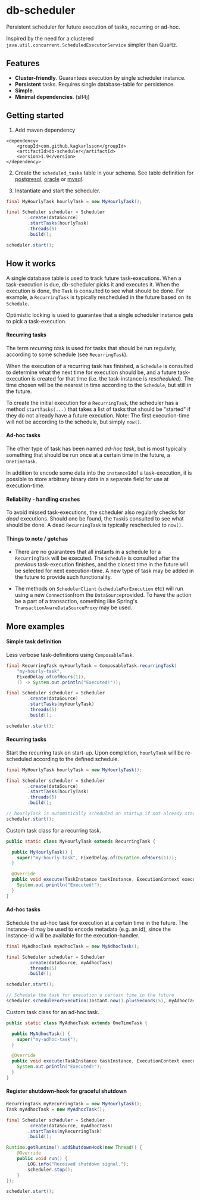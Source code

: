 # db-scheduler

Persistent scheduler for future execution of tasks, recurring or ad-hoc.

Inspired by the need for a clustered `java.util.concurrent.ScheduledExecutorService` simpler than Quartz.

## Features

* **Cluster-friendly**. Guarantees execution by single scheduler instance.
* **Persistent** tasks. Requires single database-table for persistence.
* **Simple**.
* **Minimal dependencies**. (slf4j)

## Getting started

1. Add maven dependency
```
<dependency>
    <groupId>com.github.kagkarlsson</groupId>
  	<artifactId>db-scheduler</artifactId>
  	<version>1.9</version>
</dependency>
```

2. Create the `scheduled_tasks` table in your schema. See table definition for [postgresql](https://github.com/kagkarlsson/db-scheduler/blob/master/src/test/resources/postgresql_tables.sql), [oracle](https://github.com/kagkarlsson/db-scheduler/blob/master/src/test/resources/oracle_tables.sql) or [mysql](https://github.com/kagkarlsson/db-scheduler/blob/master/src/test/resources/mysql_tables.sql).

3. Instantiate and start the scheduler.

```java
final MyHourlyTask hourlyTask = new MyHourlyTask();

final Scheduler scheduler = Scheduler
        .create(dataSource)
        .startTasks(hourlyTask)
        .threads(5)
        .build();

scheduler.start();
```
## How it works

A single database table is used to track future task-executions. When a task-execution is due, db-scheduler picks it and executes it. When the execution is done, the `Task` is consulted to see what should be done. For example, a `RecurringTask` is typically rescheduled in the future based on its `Schedule`.

Optimistic locking is used to guarantee that a single scheduler instance gets to pick a task-execution.


#### Recurring tasks

The term _recurring task_ is used for tasks that should be run regularly, according to some schedule (see `RecurringTask`).

When the execution of a recurring task has finished, a `Schedule` is consulted to determine what the next time for execution should be, and a future task-execution is created for that time (i.e. the task-instance is _rescheduled_). The time chosen will be the nearest in time according to the `Schedule`, but still in the future.

To create the initial execution for a `RecurringTask`, the scheduler has a method  `startTasks(...)` that takes a list of tasks that should be "started" if they do not already have a future execution. Note: The first execution-time will not be according to the schedule, but simply `now()`.

#### Ad-hoc tasks

The other type of task has been named _ad-hoc task_, but is most typically something that should be run once at a certain time in the future, a `OneTimeTask`.

In addition to encode some data into the `instanceId`of a task-execution, it is possible to store arbitrary binary data in a separate field for use at execution-time.

#### Reliability - handling crashes

To avoid missed task-executions, the scheduler also regularly checks for _dead_ executions. Should one be found, the `Task`is consulted to see what should be done. A dead `RecurringTask` is typically rescheduled to `now()`.

#### Things to note / gotchas

* There are no guarantees that all instants in a schedule for a `RecurringTask` will be executed. The `Schedule` is consulted after the previous task-execution finishes, and the closest time in the future will be selected for next execution-time. A new type of task may be added in the future to provide such functionality.

* The methods on `SchedulerClient` (`scheduleForExecution` etc) will run using a new `Connection`from the `DataSource`provided. To have the action be a part of a transaction, something like Spring's `TransactionAwareDataSourceProxy` may be used.

## More examples

#### Simple task definition

Less verbose task-definitions using `ComposableTask`.

```java
final RecurringTask myHourlyTask = ComposableTask.recurringTask(
    "my-hourly-task",
    FixedDelay.of(ofHours(1)),
    () -> System.out.println("Executed!"));

final Scheduler scheduler = Scheduler
        .create(dataSource)
        .startTasks(myHourlyTask)
        .threads(5)
        .build();

scheduler.start();
```

#### Recurring tasks

Start the recurring task on start-up. Upon completion, `hourlyTask` will be re-scheduled according to the defined schedule.

```java
final MyHourlyTask hourlyTask = new MyHourlyTask();

final Scheduler scheduler = Scheduler
        .create(dataSource)
        .startTasks(hourlyTask)
        .threads(5)
        .build();

// hourlyTask is automatically scheduled on startup if not already started (i.e. in the db)
scheduler.start();
```

Custom task class for a recurring task.

```java
public static class MyHourlyTask extends RecurringTask {

  public MyHourlyTask() {
    super("my-hourly-task", FixedDelay.of(Duration.ofHours(1)));
  }

  @Override
  public void execute(TaskInstance taskInstance, ExecutionContext executionContext) {
    System.out.println("Executed!");
  }
}
```



#### Ad-hoc tasks

Schedule the ad-hoc task for execution at a certain time in the future. The instance-id may be used to encode metadata (e.g. an id), since the instance-id will be available for the execution-handler.

```java
final MyAdhocTask myAdhocTask = new MyAdhocTask();

final Scheduler scheduler = Scheduler
        .create(dataSource, myAdhocTask)
        .threads(5)
        .build();

scheduler.start();

// Schedule the task for execution a certain time in the future
scheduler.scheduleForExecution(Instant.now().plusSeconds(5), myAdhocTask.instance("1045"));
```

Custom task class for an ad-hoc task.

```java
public static class MyAdhocTask extends OneTimeTask {

  public MyAdhocTask() {
    super("my-adhoc-task");
  }

  @Override
  public void execute(TaskInstance taskInstance, ExecutionContext executionContext) {
    System.out.println("Executed!");
  }
}
```


#### Register shutdown-hook for graceful shutdown

```java
RecurringTask myRecurringTask = new MyHourlyTask();
Task myAdhocTask = new MyAdhocTask();

final Scheduler scheduler = Scheduler
        .create(dataSource, myAdhocTask)
        .startTasks(myRecurringTask)
        .build();

Runtime.getRuntime().addShutdownHook(new Thread() {
    @Override
    public void run() {
        LOG.info("Received shutdown signal.");
        scheduler.stop();
    }
});

scheduler.start();
```
